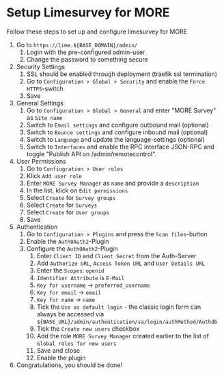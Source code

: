 # Setup Limesurvey for MORE

Follow these steps to set up and configure limesurvey for MORE

1. Go to `https://lime.${BASE_DOMAIN}/admin/`
   1. Login with the pre-configured admin-user
   2. Change the password to something secure
2. Security Settings
   1. SSL should be enabled through deployment (traefik ssl termination)
   2. Go to `Configuration > Global > Security` and enable the `Force HTTPS`-switch
   3. Save
3. General Settings
   1. Go to `Configuration > Global > General` and enter "MORE Survey" as `Site name`
   2. Switch to `Email settings` and configure outbound mail (optional)
   3. Switch to `Bounce settings` and configure inbound mail (optional)
   4. Switch to `Language` and update the language-settings (optional)
   5. Switch to `Interfaces` and enable the RPC interface JSON-RPC and toggle "Publish API on /admin/remotecontrol".
4. User Permissions
   1. Go to `Confiugration > User roles`
   2. Klick `Add user role`
   3. Enter `MORE Survey Manager` as `name` and provide a `description`
   4. In the list, klick on `Edit permissions`
   5. Select `Create` for `Survey groups`
   6. Select `Create` for `Surveys`
   7. Select `Create` for `User groups`
   8. Save
5. Authentication
   1. Go to `Configuration > Plugins` and press the `Scan files`-button
   2. Enable the `AuthOAuth2`-Plugin
   3. Configure the `AuthOAuth2`-Plugin
      1. Enter `Client ID` and `Client Secret` from the Auth-Server
      2. Add `Authorize URL`, `Access Token URL` and `User Details URL`
      3. Enter the `Scopes`: `openid`
      4. `Identifier Attribute` is `E-Mail`
      5. `Key for username` -> `preferred_username`
      6. `Key for email` -> `email`
      7. `Key for name` -> `name`
      8. Tick the `Use as default login` - the classic login form can always be accessed via `${BASE_URL}/admin/authentication/sa/login/authMethod/Authdb`
      10. Tick the `Create new users` checkbox
      11. Add the role `MORE Survey Manager` created earlier to the list of `Global roles for new users`
      12. Save and close
      13. Enable the plugin
6. Congratulations, you should be done!
